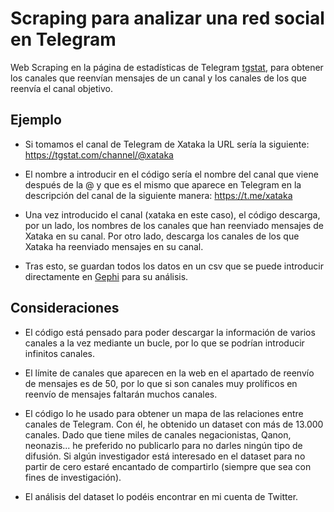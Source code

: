 # Scraping para analizar una red social en Telegram
Web Scraping en la página de estadísticas de Telegram [tgstat](https://tgstat.com/), para obtener los canales que reenvían mensajes de un canal y los canales de los que reenvía el canal objetivo.

## Ejemplo

- Si tomamos el canal de Telegram de Xataka la URL sería la siguiente:
https://tgstat.com/channel/@xataka

- El nombre a introducir en el código sería el nombre del canal que viene después de la @ y que es el mismo que aparece en Telegram en la descripción del canal de la siguiente manera:
https://t.me/xataka

- Una vez introducido el canal (xataka en este caso), el código descarga, por un lado, los nombres de los canales que han reenviado mensajes de Xataka en su canal. Por otro lado, descarga los canales de los que Xataka ha reenviado mensajes en su canal.

- Tras esto, se guardan todos los datos en un csv que se puede introducir directamente en [Gephi](https://gephi.org/) para su análisis.

## Consideraciones

- El código está pensado para poder descargar la información de varios canales a la vez mediante un bucle, por lo que se podrían introducir infinitos canales.

- El límite de canales que aparecen en la web en el apartado de reenvío de mensajes es de 50, por lo que si son canales muy prolíficos en reenvío de mensajes faltarán muchos canales.

- El código lo he usado para obtener un mapa de las relaciones entre canales de Telegram. Con él, he obtenido un dataset con más de 13.000 canales. Dado que tiene miles de canales negacionistas, Qanon, neonazis... he preferido no publicarlo para no darles ningún tipo de difusión. Si algún investigador está interesado en el dataset para no partir de cero estaré encantado de compartirlo (siempre que sea con fines de investigación).

- El análisis del dataset lo podéis encontrar en mi cuenta de Twitter.
